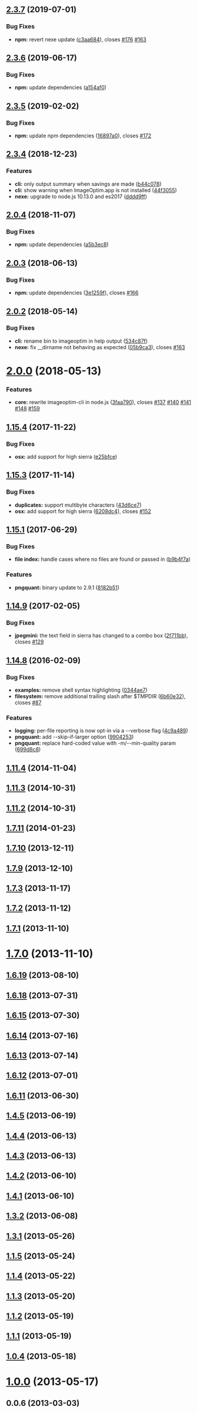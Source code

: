 ## [2.3.7](https://github.com/JamieMason/ImageOptim-CLI/compare/2.3.6...2.3.7) (2019-07-01)


### Bug Fixes

* **npm:** revert nexe update ([c3aa684](https://github.com/JamieMason/ImageOptim-CLI/commit/c3aa684)), closes [#176](https://github.com/JamieMason/ImageOptim-CLI/issues/176) [#163](https://github.com/JamieMason/ImageOptim-CLI/issues/163)



## [2.3.6](https://github.com/JamieMason/ImageOptim-CLI/compare/2.3.5...2.3.6) (2019-06-17)


### Bug Fixes

* **npm:** update dependencies ([a154af0](https://github.com/JamieMason/ImageOptim-CLI/commit/a154af0))



## [2.3.5](https://github.com/JamieMason/ImageOptim-CLI/compare/2.3.4...2.3.5) (2019-02-02)


### Bug Fixes

* **npm:** update npm dependencies ([16897a0](https://github.com/JamieMason/ImageOptim-CLI/commit/16897a0)), closes [#172](https://github.com/JamieMason/ImageOptim-CLI/issues/172)



## [2.3.4](https://github.com/JamieMason/ImageOptim-CLI/compare/2.0.4...2.3.4) (2018-12-23)


### Features

* **cli:** only output summary when savings are made ([b44c078](https://github.com/JamieMason/ImageOptim-CLI/commit/b44c078))
* **cli:** show warning when ImageOptim.app is not installed ([44f3055](https://github.com/JamieMason/ImageOptim-CLI/commit/44f3055))
* **nexe:** upgrade to node.js 10.13.0 and es2017 ([dddd9ff](https://github.com/JamieMason/ImageOptim-CLI/commit/dddd9ff))



## [2.0.4](https://github.com/JamieMason/ImageOptim-CLI/compare/2.0.3...2.0.4) (2018-11-07)


### Bug Fixes

* **npm:** update dependencies ([a5b3ec8](https://github.com/JamieMason/ImageOptim-CLI/commit/a5b3ec8))



## [2.0.3](https://github.com/JamieMason/ImageOptim-CLI/compare/2.0.2...2.0.3) (2018-06-13)


### Bug Fixes

* **npm:** update dependencies ([3e1259f](https://github.com/JamieMason/ImageOptim-CLI/commit/3e1259f)), closes [#166](https://github.com/JamieMason/ImageOptim-CLI/issues/166)



## [2.0.2](https://github.com/JamieMason/ImageOptim-CLI/compare/2.0.0...2.0.2) (2018-05-14)


### Bug Fixes

* **cli:** rename bin to imageoptim in help output ([534c87f](https://github.com/JamieMason/ImageOptim-CLI/commit/534c87f))
* **nexe:** fix __dirname not behaving as expected ([05b9ca3](https://github.com/JamieMason/ImageOptim-CLI/commit/05b9ca3)), closes [#163](https://github.com/JamieMason/ImageOptim-CLI/issues/163)



# [2.0.0](https://github.com/JamieMason/ImageOptim-CLI/compare/1.15.4...2.0.0) (2018-05-13)


### Features

* **core:** rewrite imageoptim-cli in node.js ([3faa790](https://github.com/JamieMason/ImageOptim-CLI/commit/3faa790)), closes [#137](https://github.com/JamieMason/ImageOptim-CLI/issues/137) [#140](https://github.com/JamieMason/ImageOptim-CLI/issues/140) [#141](https://github.com/JamieMason/ImageOptim-CLI/issues/141) [#148](https://github.com/JamieMason/ImageOptim-CLI/issues/148) [#159](https://github.com/JamieMason/ImageOptim-CLI/issues/159)



## [1.15.4](https://github.com/JamieMason/ImageOptim-CLI/compare/1.15.3...1.15.4) (2017-11-22)


### Bug Fixes

* **osx:** add support for high sierra ([e25bfce](https://github.com/JamieMason/ImageOptim-CLI/commit/e25bfce))



## [1.15.3](https://github.com/JamieMason/ImageOptim-CLI/compare/1.15.1...1.15.3) (2017-11-14)


### Bug Fixes

* **duplicates:** support multibyte characters ([43d6ce7](https://github.com/JamieMason/ImageOptim-CLI/commit/43d6ce7))
* **osx:** add support for high sierra ([6208dc4](https://github.com/JamieMason/ImageOptim-CLI/commit/6208dc4)), closes [#152](https://github.com/JamieMason/ImageOptim-CLI/issues/152)



## [1.15.1](https://github.com/JamieMason/ImageOptim-CLI/compare/1.14.9...1.15.1) (2017-06-29)


### Bug Fixes

* **file index:** handle cases where no files are found or passed in ([b9b4f7a](https://github.com/JamieMason/ImageOptim-CLI/commit/b9b4f7a))


### Features

* **pngquant:** binary update to 2.9.1 ([8182b51](https://github.com/JamieMason/ImageOptim-CLI/commit/8182b51))



## [1.14.9](https://github.com/JamieMason/ImageOptim-CLI/compare/1.14.8...1.14.9) (2017-02-05)


### Bug Fixes

* **jpegmini:** the text field in sierra has changed to a combo box ([2f711bb](https://github.com/JamieMason/ImageOptim-CLI/commit/2f711bb)), closes [#129](https://github.com/JamieMason/ImageOptim-CLI/issues/129)



## [1.14.8](https://github.com/JamieMason/ImageOptim-CLI/compare/1.11.4...1.14.8) (2016-02-09)


### Bug Fixes

* **examples:** remove shell syntax highlighting ([0344ae7](https://github.com/JamieMason/ImageOptim-CLI/commit/0344ae7))
* **filesystem:** remove additional trailing slash after $TMPDIR ([6b60e32](https://github.com/JamieMason/ImageOptim-CLI/commit/6b60e32)), closes [#87](https://github.com/JamieMason/ImageOptim-CLI/issues/87)


### Features

* **logging:** per-file reporting is now opt-in via a --verbose flag ([4c9a489](https://github.com/JamieMason/ImageOptim-CLI/commit/4c9a489))
* **pngquant:** add --skip-if-larger option ([9904253](https://github.com/JamieMason/ImageOptim-CLI/commit/9904253))
* **pngquant:** replace hard-coded value with -m/--min-quality param ([699d8c8](https://github.com/JamieMason/ImageOptim-CLI/commit/699d8c8))



## [1.11.4](https://github.com/JamieMason/ImageOptim-CLI/compare/1.11.3...1.11.4) (2014-11-04)



## [1.11.3](https://github.com/JamieMason/ImageOptim-CLI/compare/1.11.2...1.11.3) (2014-10-31)



## [1.11.2](https://github.com/JamieMason/ImageOptim-CLI/compare/1.7.11...1.11.2) (2014-10-31)



## [1.7.11](https://github.com/JamieMason/ImageOptim-CLI/compare/1.7.10...1.7.11) (2014-01-23)



## [1.7.10](https://github.com/JamieMason/ImageOptim-CLI/compare/1.7.9...1.7.10) (2013-12-11)



## [1.7.9](https://github.com/JamieMason/ImageOptim-CLI/compare/1.7.3...1.7.9) (2013-12-10)



## [1.7.3](https://github.com/JamieMason/ImageOptim-CLI/compare/1.7.2...1.7.3) (2013-11-17)



## [1.7.2](https://github.com/JamieMason/ImageOptim-CLI/compare/1.7.1...1.7.2) (2013-11-12)



## [1.7.1](https://github.com/JamieMason/ImageOptim-CLI/compare/1.7.0...1.7.1) (2013-11-10)



# [1.7.0](https://github.com/JamieMason/ImageOptim-CLI/compare/1.6.19...1.7.0) (2013-11-10)



## [1.6.19](https://github.com/JamieMason/ImageOptim-CLI/compare/1.6.18...1.6.19) (2013-08-10)



## [1.6.18](https://github.com/JamieMason/ImageOptim-CLI/compare/1.6.15...1.6.18) (2013-07-31)



## [1.6.15](https://github.com/JamieMason/ImageOptim-CLI/compare/1.6.14...1.6.15) (2013-07-30)



## [1.6.14](https://github.com/JamieMason/ImageOptim-CLI/compare/1.6.13...1.6.14) (2013-07-16)



## [1.6.13](https://github.com/JamieMason/ImageOptim-CLI/compare/1.6.12...1.6.13) (2013-07-14)



## [1.6.12](https://github.com/JamieMason/ImageOptim-CLI/compare/1.6.11...1.6.12) (2013-07-01)



## [1.6.11](https://github.com/JamieMason/ImageOptim-CLI/compare/1.4.5...1.6.11) (2013-06-30)



## [1.4.5](https://github.com/JamieMason/ImageOptim-CLI/compare/1.4.4...1.4.5) (2013-06-19)



## [1.4.4](https://github.com/JamieMason/ImageOptim-CLI/compare/1.4.3...1.4.4) (2013-06-13)



## [1.4.3](https://github.com/JamieMason/ImageOptim-CLI/compare/1.4.2...1.4.3) (2013-06-13)



## [1.4.2](https://github.com/JamieMason/ImageOptim-CLI/compare/1.4.1...1.4.2) (2013-06-10)



## [1.4.1](https://github.com/JamieMason/ImageOptim-CLI/compare/1.3.2...1.4.1) (2013-06-10)



## [1.3.2](https://github.com/JamieMason/ImageOptim-CLI/compare/1.3.1...1.3.2) (2013-06-08)



## [1.3.1](https://github.com/JamieMason/ImageOptim-CLI/compare/1.1.5...1.3.1) (2013-05-26)



## [1.1.5](https://github.com/JamieMason/ImageOptim-CLI/compare/1.1.4...1.1.5) (2013-05-24)



## [1.1.4](https://github.com/JamieMason/ImageOptim-CLI/compare/1.1.3...1.1.4) (2013-05-22)



## [1.1.3](https://github.com/JamieMason/ImageOptim-CLI/compare/1.1.2...1.1.3) (2013-05-20)



## [1.1.2](https://github.com/JamieMason/ImageOptim-CLI/compare/1.1.1...1.1.2) (2013-05-19)



## [1.1.1](https://github.com/JamieMason/ImageOptim-CLI/compare/1.0.4...1.1.1) (2013-05-19)



## [1.0.4](https://github.com/JamieMason/ImageOptim-CLI/compare/1.0.0...1.0.4) (2013-05-18)



# [1.0.0](https://github.com/JamieMason/ImageOptim-CLI/compare/0.0.6...1.0.0) (2013-05-17)



## 0.0.6 (2013-03-03)



